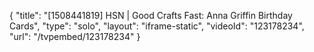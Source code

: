 {
    "title": "[1508441819] HSN | Good Crafts Fast: Anna Griffin Birthday Cards",
    "type": "solo",
    "layout": "iframe-static",
    "videoId": "123178234",
    "url": "\/tvpembed\/123178234"
}